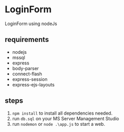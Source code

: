 # LoginForm
LoginForm using nodeJs

## requirements
- nodejs
- mssql
- express
- body-parser
- connect-flash
- express-session
- express-ejs-layouts

## steps
1. `npm install` to install all dependencies needed.
2. run `db.sql` on your MS Server Management Studio
3. run `nodemon` or `node .\app.js` to start a web.

